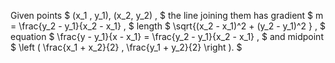 Given points $ (x_1 , y_1), (x_2, y_2) , $ the line joining them has
gradient $ m = \frac{y_2 - y_1}{x_2 - x_1} , $ length
$ \sqrt{(x_2 - x_1)^2 + (y_2 - y_1)^2 } , $ equation
$ \frac{y - y_1}{x - x_1} = \frac{y_2 - y_1}{x_2 - x_1} , $ and midpoint
$ \left ( \frac{x_1 + x_2}{2} , \frac{y_1 + y_2}{2} \right ). $
